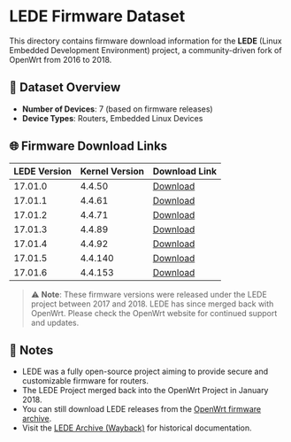 # LEDE Firmware Dataset

This directory contains firmware download information for the **LEDE** (Linux Embedded Development Environment) project, a community-driven fork of OpenWrt from 2016 to 2018.

## 🔢 Dataset Overview

- **Number of Devices**: 7 (based on firmware releases)
- **Device Types**: Routers, Embedded Linux Devices

## 🌐 Firmware Download Links

| LEDE Version | Kernel Version | Download Link |
|--------------|----------------|---------------|
| 17.01.0      | 4.4.50         | [Download](https://downloads.openwrt.org/releases/17.01.0/) |
| 17.01.1      | 4.4.61         | [Download](https://downloads.openwrt.org/releases/17.01.1/) |
| 17.01.2      | 4.4.71         | [Download](https://downloads.openwrt.org/releases/17.01.2/) |
| 17.01.3      | 4.4.89         | [Download](https://downloads.openwrt.org/releases/17.01.3/) |
| 17.01.4      | 4.4.92         | [Download](https://downloads.openwrt.org/releases/17.01.4/) |
| 17.01.5      | 4.4.140        | [Download](https://downloads.openwrt.org/releases/17.01.5/) |
| 17.01.6      | 4.4.153        | [Download](https://downloads.openwrt.org/releases/17.01.6/) |

> ⚠️ **Note**: These firmware versions were released under the LEDE project between 2017 and 2018. LEDE has since merged back with OpenWrt. Please check the OpenWrt website for continued support and updates.

## 📝 Notes

- LEDE was a fully open-source project aiming to provide secure and customizable firmware for routers.
- The LEDE Project merged back into the OpenWrt Project in January 2018.
- You can still download LEDE releases from the [OpenWrt firmware archive](https://downloads.openwrt.org/releases/).
- Visit the [LEDE Archive (Wayback)](https://web.archive.org/web/20180101000000*/lede-project.org) for historical documentation.

